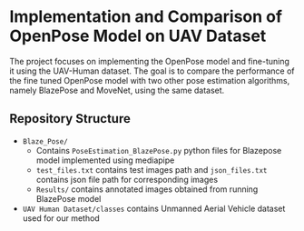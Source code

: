# Implementation and Comparison of OpenPose Model on UAV Dataset
The project focuses on implementing the OpenPose model and fine-tuning it using the UAV-Human dataset. The goal is to compare the performance of the fine tuned OpenPose model with two other pose estimation algorithms, namely  BlazePose and MoveNet, using the same dataset.

## Repository Structure
- `Blaze_Pose/` 
  - Contains `PoseEstimation_BlazePose.py` python files for Blazepose model implemented using mediapipe
  - `test_files.txt` contains test images path and `json_files.txt` contains json file path for corresponding images
  -  `Results/` contains annotated images obtained from running BlazePose model 
- `UAV Human Dataset/classes` contains  Unmanned Aerial Vehicle dataset used for our method
  
 
